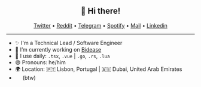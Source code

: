 <h2 align="center">👋 Hi there!</h2>
<p align="center">
  <a href="https://x.com/senelway" target="_blank" rel="noopener noreferrer">Twitter</a> •
  <a href="https://www.reddit.com/user/senelway" target="_blank" rel="noopener noreferrer">Reddit</a> •
  <a href="https://senelway.t.me" target="_blank" rel="noopener noreferrer">Telegram</a> •
  <a href="https://open.spotify.com/user/7x1liv2qnp9pcjfx6q8pwwzei?si=8aa28ca294784f44" target="_blank" rel="noopener noreferrer">Spotify</a>  •
  <a href="mailto:senelway@gmail.cm" target="_blank" rel="noopener noreferrer">Mail</a>  •
  <a href="https://www.linkedin.com/in/senelway/" target="_blank" rel="noopener noreferrer">Linkedin</a>
</p>

---

- ✨ I'm a Technical Lead / Software Engineer
- 🔭 I’m currently working on [Bidease](https://bidease.com/)
- 🔨 I use daily: `.tsx`, `.vue` | `.go`, `.rs`, `.lua`
- 😄 Pronouns: he/him
- 🌍 Location: 🇵🇹 Lisbon, Portugal | 🇦🇪 Dubai, United Arab Emirates
- <img src="https://github.com/senelway/senelway/assets/9702154/65220130-ef81-4189-9b5d-0ea6444eb76e" width="12"/> &nbsp;(btw)

